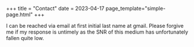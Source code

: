 +++
title = "Contact"
date = 2023-04-17
page_template="simple-page.html"
+++

I can be reached via email at first initial last name at gmail. Please forgive me if my response is untimely as the SNR of this medium has unfortunately fallen quite low.
